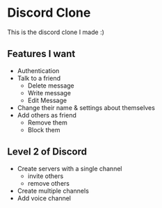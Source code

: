 # Discord Clone

This is the discord clone I made :)

## Features I want

-   Authentication
-   Talk to a friend
    -   Delete message
    -   Write message
    -   Edit Message
-   Change their name & settings about themselves
-   Add others as friend
    -   Remove them
    -   Block them

## Level 2 of Discord

-   Create servers with a single channel
    -   invite others
    -   remove others
-   Create multiple channels
-   Add voice channel

